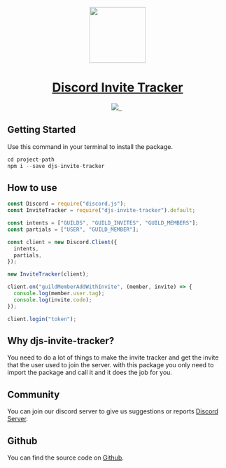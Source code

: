 <p align="center">
  <a href="https://github.com/subhiashraf912/InviteTracker">
    <img src="https://cdn.discordapp.com/attachments/900321704289656872/913816621724876820/Comp_1_00000.png" height="128">
    <h1 align="center">Discord Invite Tracker</h1>
  </a>
</p>

<p align="center">
  <a aria-label="Invite Tracker logo" href="https://github.com/subhiashraf912/InviteTracker">
    <img src="https://img.shields.io/badge/Made%20Tracker-Made%20By%20Aze-000?style=for-the-badge&logo=discord">
  </a>
  <a aria-label="ES Version" href="https://www.ecma-international.org/">
    <img alt="" src="https://img.shields.io/badge/ES%20Version-2015-000?style=for-the-badge&logo=javascript">
  </a>
  <a aria-label="License">
    <img alt="" src="https://img.shields.io/npm/l/next.svg?style=for-the-badge&labelColor=000000">
  </a>
  <a aria-label="Join the community on Discord" href="https://discord.gg/nQ55ZUSavA">
    <img alt="" src="https://img.shields.io/badge/Join%20the%20community-blueviolet.svg?style=for-the-badge&logo=discord&labelColor=000000&logoWidth=20">
  </a>
</p>

## Getting Started

Use this command in your terminal to install the package.

```js
cd project-path
npm i --save djs-invite-tracker
```

## How to use

```js
const Discord = require("discord.js");
const InviteTracker = require("djs-invite-tracker").default;

const intents = ["GUILDS", "GUILD_INVITES", "GUILD_MEMBERS"];
const partials = ["USER", "GUILD_MEMBER"];

const client = new Discord.Client({
  intents,
  partials,
});

new InviteTracker(client);

client.on("guildMemberAddWithInvite", (member, invite) => {
  console.log(member.user.tag);
  console.log(invite.code);
});

client.login("token");
```

## Why djs-invite-tracker?

You need to do a lot of things to make the invite tracker and get the invite that the user used to join the server. with this package you only need to import the package and call it and it does the job for you.

## Community

You can join our discord server to give us suggestions or reports [Discord Server](https://discord.gg/nQ55ZUSavA).

## Github

You can find the source code on [Github](https://github.com/subhiashraf912/InviteTracker).
